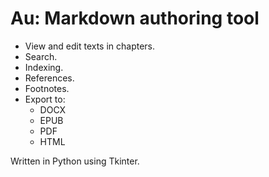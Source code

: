 # Au: Markdown authoring tool

- View and edit texts in chapters.
- Search.
- Indexing.
- References.
- Footnotes.
- Export to:
  - DOCX
  - EPUB
  - PDF
  - HTML

Written in Python using Tkinter.

